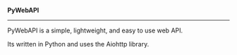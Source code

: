 <b>PyWebAPI</b>
<hr>
<p>PyWebAPI is a simple, lightweight, and easy to use web API.</p>
<p>Its written in Python and uses the Aiohttp library.</p>

